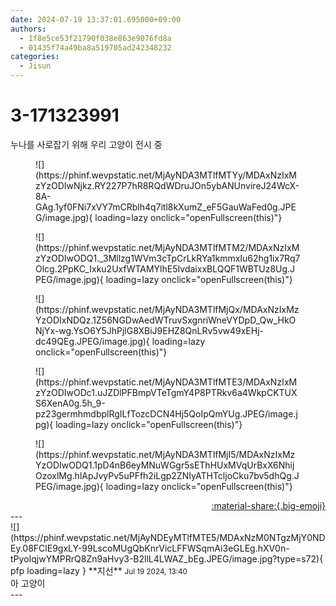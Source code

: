 ```yaml
---
date: 2024-07-19 13:37:01.695000+09:00
authors:
  - 1f8e5ce53f21790f038e863e9076fd8a
  - 01435f74a49ba8a519705ad242348232
categories:
  - Jisun
---
```


# 3-171323991

<div class="post-container" markdown="1">
<div class="content-container md-sidebar__scrollwrap" markdown="1">

누나를 사로잡기 위해 우리 고양이 전시 중
<figure markdown="1">
![](https://phinf.wevpstatic.net/MjAyNDA3MTlfMTYy/MDAxNzIxMzYzODIwNjkz.RY227P7hR8RQdWDruJOn5ybANUnvireJ24WcX-8A-GAg.1yf0FNi7xVY7mCRblh4q7itl8kXumZ_eF5GauWaFed0g.JPEG/image.jpg){ loading=lazy onclick="openFullscreen(this)"}
</figure>

<figure markdown="1">
![](https://phinf.wevpstatic.net/MjAyNDA3MTlfMTM2/MDAxNzIxMzYzODIwODQ1._3Mllzg1WVm3cTpCrLkRYa1kmmxIu62hg1ix7Rq7Olcg.2PpKC_Ixku2UxfWTAMYlhE5IvdaixxBLQQF1WBTUz8Ug.JPEG/image.jpg){ loading=lazy onclick="openFullscreen(this)"}
</figure>

<figure markdown="1">
![](https://phinf.wevpstatic.net/MjAyNDA3MTlfMjQx/MDAxNzIxMzYzODIxNDQz.1Z56NGDwAedWTruvSxgnriWneVYDpD_Qw_HkONjYx-wg.YsO6Y5JhPjlG8XBiJ9EHZ8QnLRv5vw49xEHj-dc49QEg.JPEG/image.jpg){ loading=lazy onclick="openFullscreen(this)"}
</figure>

<figure markdown="1">
![](https://phinf.wevpstatic.net/MjAyNDA3MTlfMTE3/MDAxNzIxMzYzODIwODc1.uJZDlPFBmpVTeTgmY4P8PTRkv6a4WkpCKTUXS6XenA0g.5h_9-pz23germhmdbplRgILfTozcDCN4Hj5QoIpQmYUg.JPEG/image.jpg){ loading=lazy onclick="openFullscreen(this)"}
</figure>

<figure markdown="1">
![](https://phinf.wevpstatic.net/MjAyNDA3MTlfMjI5/MDAxNzIxMzYzODIwODQ1.1pD4nB6eyMNuWGgr5sEThHUxMVqUrBxX6NhijOzoxlMg.hlApJvyPv5uPFfh2iLgp2ZNIyATHTcljoCku7bv5dhQg.JPEG/image.jpg){ loading=lazy onclick="openFullscreen(this)"}
</figure>


</div>
</div>

<div style="text-align: right;" markdown="1">
<a href="https://weverse.io/fromis9/fanpost/3-171323991" style="text-align: right;">:material-share:{.big-emoji}</a>
</div>
---

<div class="comments-container md-sidebar__scrollwrap" markdown="1">
<div class="comment" markdown="1">
<div class='id-container' markdown="1">
![](https://phinf.wevpstatic.net/MjAyNDEyMTlfMTE5/MDAxNzM0NTgzMjY0NDEy.08FClE9gxLY-99LscoMUgQbKnrVicLFFWSqmAi3eGLEg.hXV0n-tPyoIqjwYMPRrQ8Zn9aHvy3-B2llL4LWAZ_bEg.JPEG/image.jpg?type=s72){ pfp loading=lazy }
**<span class="artist">지선</span>** <small>Jul 19 2024, 13:40</small><br>
</div>
<div class='comment-body' markdown="1">
아 고양이
</div>
</div>
</div>
---
